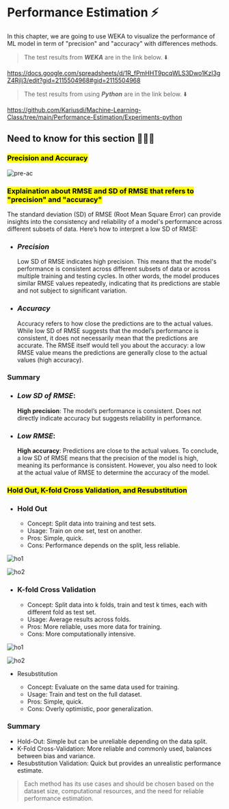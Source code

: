# Performance Estimation ⚡️

In this chapter, we are going to use WEKA to visualize the performance of ML model in term of "precision" and "accuracy" with differences methods.

> The test results from **_WEKA_** are in the link below. ⬇️

https://docs.google.com/spreadsheets/d/1R_fPmHHT9pcqWLS3Dwo1KzI3gZ4Rjlj3/edit?gid=2115504968#gid=2115504968

> The test results from using **_Python_** are in the link below. ⬇️

https://github.com/Kariusdi/Machine-Learning-Class/tree/main/Performance-Estimation/Experiments-python

## Need to know for this section 👨🏽‍💻

### <mark>Precision and Accuracy</mark>

![pre-ac](./assets/pre_Ac.jpeg)
</br>

### <mark>Explaination about RMSE and SD of RMSE that refers to "precision" and "accuracy"</mark>

The standard deviation (SD) of RMSE (Root Mean Square Error) can provide insights into the consistency and reliability of a model's performance across different subsets of data. Here’s how to interpret a low SD of RMSE:

- ### **_Precision_**

  Low SD of RMSE indicates high precision. This means that the model's performance is consistent across different subsets of data or across multiple training and testing cycles. In other words, the model produces similar RMSE values repeatedly, indicating that its predictions are stable and not subject to significant variation.

- ### **_Accuracy_**

  Accuracy refers to how close the predictions are to the actual values. While low SD of RMSE suggests that the model’s performance is consistent, it does not necessarily mean that the predictions are accurate. The RMSE itself would tell you about the accuracy: a low RMSE value means the predictions are generally close to the actual values (high accuracy).

### Summary

- ### **_Low SD of RMSE_**:

  **High precision**: The model’s performance is consistent.
  Does not directly indicate accuracy but suggests reliability in performance.

- ### **_Low RMSE_**:

  **High accuracy**: Predictions are close to the actual values.
  To conclude, a low SD of RMSE means that the precision of the model is high, meaning its performance is consistent. However, you also need to look at the actual value of RMSE to determine the accuracy of the model.

### <mark>Hold Out, K-fold Cross Validation, and Resubstitution</mark>

- ### Hold Out

  - Concept: Split data into training and test sets.
  - Usage: Train on one set, test on another.
  - Pros: Simple, quick.
  - Cons: Performance depends on the split, less reliable.

![ho1](./assets/ho1.png)
</br>

![ho2](./assets/ho2.png)
</br>

- ### K-fold Cross Validation

  - Concept: Split data into k folds, train and test k times, each with different fold as test set.
  - Usage: Average results across folds.
  - Pros: More reliable, uses more data for training.
  - Cons: More computationally intensive.

![ho1](./assets/cr1.png)
</br>

![ho2](./assets/cr2.png)
</br>

- Resubstitution

  - Concept: Evaluate on the same data used for training.
  - Usage: Train and test on the full dataset.
  - Pros: Simple, quick.
  - Cons: Overly optimistic, poor generalization.

### Summary

- Hold-Out: Simple but can be unreliable depending on the data split.
- K-Fold Cross-Validation: More reliable and commonly used, balances between bias and variance.
- Resubstitution Validation: Quick but provides an unrealistic performance estimate.

> Each method has its use cases and should be chosen based on the dataset size, computational resources, and the need for reliable performance estimation.
